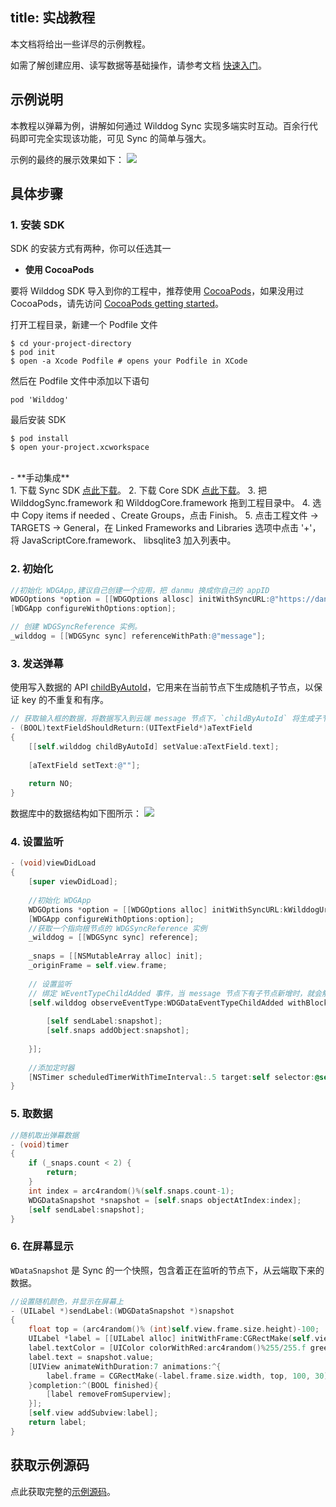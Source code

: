 
title: 实战教程
---

本文档将给出一些详尽的示例教程。

如需了解创建应用、读写数据等基础操作，请参考文档 [快速入门](/sync/iOS/quickstart.html)。


## 示例说明

本教程以弹幕为例，讲解如何通过 Wilddog Sync 实现多端实时互动。百余行代码即可完全实现该功能，可见 Sync 的简单与强大。

示例的最终的展示效果如下： 
![](/images/ios-danmu.png)

## 具体步骤

### 1. 安装 SDK 

SDK 的安装方式有两种，你可以任选其一

- **使用 CocoaPods**

要将 Wilddog SDK 导入到你的工程中，推荐使用 [CocoaPods](https://cocoapods.org/)，如果没用过 CocoaPods，请先访问 [CocoaPods getting started](https://guides.cocoapods.org/using/getting-started.html)。 

打开工程目录，新建一个 Podfile 文件

	$ cd your-project-directory
	$ pod init
	$ open -a Xcode Podfile # opens your Podfile in XCode

然后在 Podfile 文件中添加以下语句

	pod 'Wilddog'

最后安装 SDK

	$ pod install
	$ open your-project.xcworkspace

</br>
- **手动集成**
</br>
1. 下载 Sync SDK <a href="https://cdn.wilddog.com/sdk/ios/2.3.3/WilddogSync-2.3.3.zip" id="sync_ios_d" target='_blank'>点此下载</a>。   
2. 下载 Core SDK <a href="https://cdn.wilddog.com/sdk/ios/2.0.8/WilddogCore.framework-2.0.8.zip" id="sync_core_d" target='_blank'>点此下载</a>。  
3. 把 WilddogSync.framework 和 WilddogCore.framework 拖到工程目录中。  
4. 选中 Copy items if needed 、Create Groups，点击 Finish。  
5. 点击工程文件 -> TARGETS -> General，在 Linked Frameworks and Libraries 选项中点击 '+'，将 JavaScriptCore.framework、 libsqlite3 加入列表中。

### 2. 初始化

```objectivec
//初始化 WDGApp,建议自己创建一个应用，把 danmu 换成你自己的 appID
WDGOptions *option = [[WDGOptions allosc] initWithSyncURL:@"https://danmu.wilddogio.com"];
[WDGApp configureWithOptions:option];

// 创建 WDGSyncReference 实例。 
_wilddog = [[WDGSync sync] referenceWithPath:@"message"];

```

### 3. 发送弹幕
使用写入数据的 API [childByAutoId](/sync/iOS/guide/save-data.html#追加子节点)，它用来在当前节点下生成随机子节点，以保证 key 的不重复和有序。


```objectivec
// 获取输入框的数据，将数据写入到云端 message 节点下，`childByAutoId` 将生成子节点的唯一 key
- (BOOL)textFieldShouldReturn:(UITextField*)aTextField
{    
    [[self.wilddog childByAutoId] setValue:aTextField.text];
    
    [aTextField setText:@""];
    
    return NO;
}

```
数据库中的数据结构如下图所示：
![](/images/data.jpg)

### 4. 设置监听
```objectivec
- (void)viewDidLoad 
{
    [super viewDidLoad];
    
    //初始化 WDGApp
    WDGOptions *option = [[WDGOptions alloc] initWithSyncURL:kWilddogUrl];
    [WDGApp configureWithOptions:option];
    //获取一个指向根节点的 WDGSyncReference 实例
    _wilddog = [[WDGSync sync] reference];
    
    _snaps = [[NSMutableArray alloc] init];
    _originFrame = self.view.frame;
    
    // 设置监听
    // 绑定 WEventTypeChildAdded 事件，当 message 节点下有子节点新增时，就会触发回调，回调的 snapshot 对象包含了新增的数据
    [self.wilddog observeEventType:WDGDataEventTypeChildAdded withBlock:^(WDGDataSnapshot *snapshot) {
        
        [self sendLabel:snapshot];
        [self.snaps addObject:snapshot];
        
    }];
    
    //添加定时器
    [NSTimer scheduledTimerWithTimeInterval:.5 target:self selector:@selector(timer) userInfo:nil repeats:YES];
}
```

### 5. 取数据
```objectivec
//随机取出弹幕数据
- (void)timer
{
    if (_snaps.count < 2) {
        return;
    }
    int index = arc4random()%(self.snaps.count-1);
    WDGDataSnapshot *snapshot = [self.snaps objectAtIndex:index];
    [self sendLabel:snapshot];
}

```

### 6. 在屏幕显示
`WDataSnapshot` 是 Sync 的一个快照，包含着正在监听的节点下，从云端取下来的数据。

```objectivec
//设置随机颜色，并显示在屏幕上
- (UILabel *)sendLabel:(WDGDataSnapshot *)snapshot
{
    float top = (arc4random()% (int)self.view.frame.size.height)-100;
    UILabel *label = [[UILabel alloc] initWithFrame:CGRectMake(self.view.frame.size.width, top, 100, 30)];
    label.textColor = [UIColor colorWithRed:arc4random()%255/255.f green:arc4random()%255/255.f blue:arc4random()%255/255.f alpha:1];
    label.text = snapshot.value;
    [UIView animateWithDuration:7 animations:^{
        label.frame = CGRectMake(-label.frame.size.width, top, 100, 30);
    }completion:^(BOOL finished){
        [label removeFromSuperview];
    }];
    [self.view addSubview:label];
    return label;
}
```



## 获取示例源码

点此获取完整的[示例源码](https://github.com/WildDogTeam/demo-ios-danmu)。



